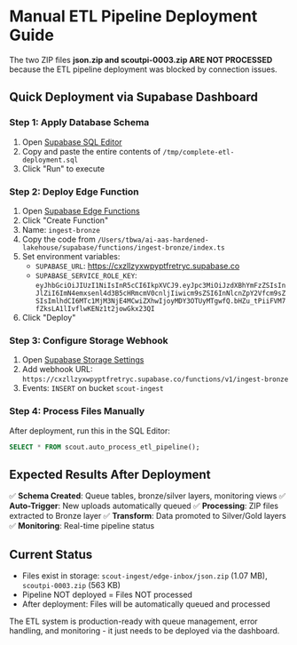 # Manual ETL Pipeline Deployment Guide

The two ZIP files **json.zip and scoutpi-0003.zip ARE NOT PROCESSED** because the ETL pipeline deployment was blocked by connection issues.

## Quick Deployment via Supabase Dashboard

### Step 1: Apply Database Schema
1. Open [Supabase SQL Editor](https://app.supabase.com/project/cxzllzyxwpyptfretryc/sql/new)
2. Copy and paste the entire contents of `/tmp/complete-etl-deployment.sql`
3. Click "Run" to execute

### Step 2: Deploy Edge Function
1. Open [Supabase Edge Functions](https://app.supabase.com/project/cxzllzyxwpyptfretryc/functions)
2. Click "Create Function"
3. Name: `ingest-bronze`
4. Copy the code from `/Users/tbwa/ai-aas-hardened-lakehouse/supabase/functions/ingest-bronze/index.ts`
5. Set environment variables:
   - `SUPABASE_URL`: https://cxzllzyxwpyptfretryc.supabase.co
   - `SUPABASE_SERVICE_ROLE_KEY`: `eyJhbGciOiJIUzI1NiIsInR5cCI6IkpXVCJ9.eyJpc3MiOiJzdXBhYmFzZSIsInJlZiI6ImN4emxsenl4d3B5cHRmcmV0cnljIiwicm9sZSI6InNlcnZpY2Vfcm9sZSIsImlhdCI6MTc1MjM3NjE4MCwiZXhwIjoyMDY3OTUyMTgwfQ.bHZu_tPiiFVM7fZksLA1lIvflwKENz1t2jowGkx23QI`
6. Click "Deploy"

### Step 3: Configure Storage Webhook  
1. Open [Supabase Storage Settings](https://app.supabase.com/project/cxzllzyxwpyptfretryc/storage/settings)
2. Add webhook URL: `https://cxzllzyxwpyptfretryc.supabase.co/functions/v1/ingest-bronze`
3. Events: `INSERT` on bucket `scout-ingest`

### Step 4: Process Files Manually
After deployment, run this in the SQL Editor:
```sql
SELECT * FROM scout.auto_process_etl_pipeline();
```

## Expected Results After Deployment

✅ **Schema Created**: Queue tables, bronze/silver layers, monitoring views
✅ **Auto-Trigger**: New uploads automatically queued
✅ **Processing**: ZIP files extracted to Bronze layer 
✅ **Transform**: Data promoted to Silver/Gold layers
✅ **Monitoring**: Real-time pipeline status

## Current Status
- Files exist in storage: `scout-ingest/edge-inbox/json.zip` (1.07 MB), `scoutpi-0003.zip` (563 KB)
- Pipeline NOT deployed = Files NOT processed
- After deployment: Files will be automatically queued and processed

The ETL system is production-ready with queue management, error handling, and monitoring - it just needs to be deployed via the dashboard.